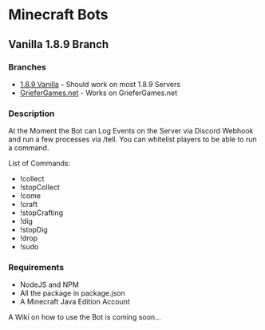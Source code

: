 # Minecraft Bots
## Vanilla 1.8.9 Branch
### Branches
- [1.8.9 Vanilla](https://github.com/TigerbyteDev/minecraft-bot/tree/1.8.9-Vanilla) - Should work on most 1.8.9 Servers
- [GrieferGames.net](https://github.com/TigerbyteDev/minecraft-bot/tree/griefergames) - Works on GrieferGames.net

### Description
At the Moment the Bot can Log Events on the Server via Discord Webhook and run a few processes via /tell.
You can whitelist players to be able to run a command.

List of Commands:
- !collect 
- !stopCollect
- !come
- !craft 
- !stopCrafting
- !dig 
- !stopDig
- !drop 
- !sudo 

### Requirements
- NodeJS and NPM
- All the package in package.json
- A Minecraft Java Edition Account

A Wiki on how to use the Bot is coming soon...
